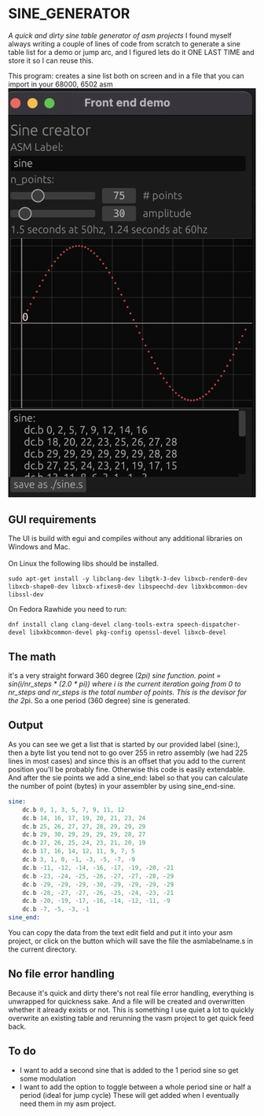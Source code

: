 # SINE_GENERATOR

*A quick and dirty sine table generator of asm projects*
I found myself always writing a couple of lines of code from scratch to generate a sine table list for a demo or jump arc, and I figured lets do it ONE LAST TIME and store it so I can reuse this.

This program: creates a sine list both on screen and in a file that you can import in your 68000, 6502 asm
![alt text](https://github.com/rdoetjes/sine_generator/blob/main/image.png?raw=true)

## GUI requirements ##
The UI is build with egui and compiles without any additional libraries on Windows and Mac.<br/>
<br/>
On Linux the following libs should be installed.
```shell
sudo apt-get install -y libclang-dev libgtk-3-dev libxcb-render0-dev libxcb-shape0-dev libxcb-xfixes0-dev libspeechd-dev libxkbcommon-dev libssl-dev
```
On Fedora Rawhide you need to run:
```shell
dnf install clang clang-devel clang-tools-extra speech-dispatcher-devel libxkbcommon-devel pkg-config openssl-devel libxcb-devel
```

## The math ##
it's a very straight forward 360 degree (2*pi) sine function.
point = sin(i/nr_steps * (2.0 * pi)) where i is the current iteration going from 0 to nr_steps and nr_steps is the total number of points. This is the devisor for the 2*pi.
So a one period (360 degree) sine is generated.

## Output ##
As you can see we get a list that is started by our provided label (sine:), then a byte list you tend not to go over 255 in retro assembly (we had 225 lines in most cases) and since this is an offset that you add to the current position you'll be probably fine. Otherwise this code is easily extendable.
And after the sie points we add a sine_end: label so that you can calculate the number of point (bytes) in your assembler by using sine_end-sine.

```asm
sine:
    dc.b 0, 1, 3, 5, 7, 9, 11, 12
    dc.b 14, 16, 17, 19, 20, 21, 23, 24
    dc.b 25, 26, 27, 27, 28, 29, 29, 29
    dc.b 29, 30, 29, 29, 29, 29, 28, 27
    dc.b 27, 26, 25, 24, 23, 21, 20, 19
    dc.b 17, 16, 14, 12, 11, 9, 7, 5
    dc.b 3, 1, 0, -1, -3, -5, -7, -9
    dc.b -11, -12, -14, -16, -17, -19, -20, -21
    dc.b -23, -24, -25, -26, -27, -27, -28, -29
    dc.b -29, -29, -29, -30, -29, -29, -29, -29
    dc.b -28, -27, -27, -26, -25, -24, -23, -21
    dc.b -20, -19, -17, -16, -14, -12, -11, -9
    dc.b -7, -5, -3, -1
sine_end:
```
You can copy the data from the text edit field and put it into your asm project, or click on the button which will save the file the asmlabelname.s in the current directory.

## No file error handling ##
Because it's quick and dirty there's not real file error handling, everything is unwrapped for quickness sake. And a file will be created and overwritten whether it already exists or not. This is something I use quiet a lot to quickly overwrite an existing table and rerunning the vasm project to get quick feed back.

## To do ##
- I want to add a second sine that is added to the 1 period sine so get some modulation
- I want to add the option to toggle between a whole period sine or half a period (ideal for jump cycle)
These will get added when I eventually need them in my asm project.

